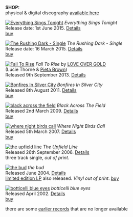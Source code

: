 **SHOP:**\
physical & digital discography [available here](https://luciethorne.bandcamp.com/)  

[![Everything Sings Tonight][9.1]][9.2]
*Everything Sings Tonight*\
Release date: 1st June 2015. [Details][9.2]\
[buy](https://luciethorne.bandcamp.com/album/everything-sings-tonight)

  [9.1]: rgen/cover/r-80/everything-sings.jpg
  [9.2]: ?p=albums/everything-sings-tonight

[![The Rushing Dark - Single][10.1]][10.2]
*The Rushing Dark - Single*\
Release date: 16 March 2015.  [Details][10.2]\
[buy](https://luciethorne.bandcamp.com/album/everything-sings-tonight)

  [10.1]: rgen/cover/r-80/the-rushing-dark.jpg
  [10.2]: ?p=albums/the-rushing-dark
  [10.3]: https://itunes.apple.com/au/album/rushing-dark-single-rushing/id976471411

[![Fall To Rise][8.1]][8.2]
*Fall To Rise* by [LOVE OVER GOLD](http://love-over-gold.com)\
(Lucie Thorne & [Pieta Brown](http://pietabrown.com))\
Released 9th September 2013. [Details][8.2]

  [8.1]: rgen/cover/r-80/fall-to-rise.jpg
  [8.2]: ?p=albums/fall-to-rise

[![Bonfires In Silver City][7.1]][7.2]
*Bonfires In Silver City*\
Released 8th August 2011. [Details][7.2]\
[buy](https://luciethorne.bandcamp.com/album/bonfires-in-silver-city)  

  [7.1]: rgen/cover/r-80/bonfires-in-silver-city.jpg
  [7.2]: ?p=albums/bonfires-in-silver-city

[![black across the field][6.1]][6.2]
*Black Across The Field*\
Released 2nd March 2009. [Details][6.2]\
[buy](https://luciethorne.bandcamp.com/album/black-across-the-field)  

  [6.1]: rgen/cover/r-80/black-across-the-field.jpg
  [6.2]: ?p=albums/black-across-the-field

[![where night birds call][5.1]][5.2]
*Where Night Birds Call*\
Released 5th March 2007. [Details][5.2]\
[buy](https://luciethorne.bandcamp.com/album/where-night-birds-call)  

  [5.1]: rgen/cover/r-80/where-night-birds-call.jpg
  [5.2]: ?p=albums/where-night-birds-call

[![the upfield line][4.1]][4.2]
*The Upfield Line*\
Released 26th September 2006. [Details][4.2]\
three track single, *out of print*.

  [4.1]: rgen/cover/r-80/the-upfield-line.jpg
  [4.2]: ?p=albums/the-upfield-line

[![the bud][3.1]][3.2]
*the bud*\
Released June 2004. [Details][3.2]\
[limited edition LP][3.3] also released. *Vinyl out of print*.
[buy](https://luciethorne.bandcamp.com/album/the-bud) 

  [3.1]: rgen/cover/r-80/the-bud.jpg
  [3.2]: ?p=albums/the-bud
  [3.3]: ?p=albums/the-bud-vinyl

[![botticelli blue eyes][2.1]][2.2]
*botticelli blue eyes*\
Released April 2002. [Details][2.2]\
[buy](https://luciethorne.bandcamp.com/album/botticelli-blue-eyes)  

  [2.1]: rgen/cover/r-80/botticelli-blue-eyes.jpg
  [2.2]: ?p=albums/botticelli-blue-eyes

there are some [earlier records][1.1] that are no longer available

  [1.1]: ?p=albums/unavailable
